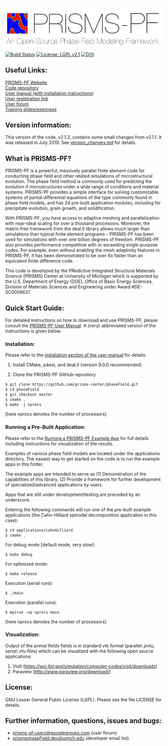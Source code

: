 ![](logo_v2.png)

[![Build Status](https://travis-ci.org/prisms-center/phaseField.svg?branch=master)](https://travis-ci.org/prisms-center/phaseField)
[![License: LGPL v2.1](https://img.shields.io/badge/License-lgpl-blue.svg)](https://www.gnu.org/licenses/lgpl-2.1)
[![DOI](https://zenodo.org/badge/22602327.svg)](https://zenodo.org/badge/latestdoi/22602327)

## Useful Links:

[PRISMS-PF Website](https://prisms-center.github.io/phaseField/) <br>
[Code repository](https://github.com/prisms-center/phaseField) <br>
[User manual (with installation instructions)](https://prisms-center.github.io/phaseField/doxygen_files/manual.html) <br>
[User registration link](http://goo.gl/forms/GXo7Im8p2Y) <br>
[User forum](https://groups.google.com/forum/#!forum/prisms-pf-users) <br>
[Training slides/exercises](https://goo.gl/BBTkJ8)


## Version information:

This version of the code, v2.1.2, contains some small changes from v2.1.1. It was released in July 2019. See [version_changes.md](version_changes.md) for details.

## What is PRISMS-PF?

PRISMS-PF is a powerful, massively parallel finite element code for conducting phase field and other related simulations of microstructural evolution.  The phase field method is commonly used for predicting the evolution if microstructures under a wide range of conditions and material systems. PRISMS-PF provides a simple interface for solving customizable systems of partial differential equations of the type commonly found in phase field models, and has 24 pre-built application modules, including for precipitate evolution, grain growth, and solidification.

With PRISMS-PF, you have access to adaptive meshing and parallelization with near-ideal scaling for over a thousand processors. Moreover, the matrix-free framework from the deal.II library allows much larger than simulations than typical finite element programs – PRISMS-PF has been used for simulations with over one billion degrees of freedom. PRISMS-PF also provides performance competitive with or exceeding single-purpose codes. For example, even without enabling the mesh adaptivity features in PRISMS-PF, it has been demonstrated to be over 6x faster than an equivalent finite difference code.

This code is developed by the PRedictive Integrated Structural Materials Science (PRISMS) Center
at University of Michigan which is supported by the U.S. Department of Energy (DOE), Office of Basic Energy Sciences, Division of Materials Sciences and Engineering under Award #DE-SC0008637.

## Quick Start Guide:

For detailed instructions on how to download and use PRISMS-PF, please consult the [PRISMS-PF User Manual](https://prisms-center.github.io/phaseField/doxygen_files/manual.html). A (very) abbreviated version of the instructions is given below.

### Installation:

Please refer to the [installation section of the user manual](https://prisms-center.github.io/phaseField/doxygen_files/install.html) for details.

1) Install CMake, p4est, and deal.II (version 9.0.0 recommended)<br>

2) Clone the PRISMS-PF GitHub repository <br>
```
$ git clone https://github.com/prisms-center/phaseField.git
$ cd phaseField
$ git checkout master
$ cmake .
$ make -j nprocs
  ```
[here nprocs denotes the number of processors]

### Running a Pre-Built Application:
  
  Please refer to the [Running a PRISMS-PF Example App](https://prisms-center.github.io/phaseField/doxygen_files/running_apps.html) for full details including instructions for visualization of the results.
  


  Examples of various phase field models are located under the
applications directory. The easiest way to get started on the code is to
run the example apps in this folder.

  The example apps are intended to serve as (1) Demonstration of the
capabilities of this library, (2) Provide a framework for
further development of specialized/advanced applications by
users.

  Apps that are still under development/testing are preceded by an
underscore.
  
  Entering the following commands will run one of the pre-built example applications (the Cahn-Hilliard spinodal decomposition application in this case):<br>
  ```
  $ cd applications/cahnHilliard
  $ cmake .
  ```
  For debug mode [default mode, very slow]: <br>
  ```
  $ make debug
  ```
  For optimized mode:<br>
  ```
  $ make release
  ```
  Execution (serial runs): <br>
  ```
  $ ./main
  ```
  Execution (parallel runs): <br>
  ```
  $ mpirun -np nprocs main
  ```
  [here nprocs denotes the number of processors]

### Visualization:

  Output of the primal fields fields is in standard vtk
  format (parallel:*.pvtu, serial:*.vtu files) which can be visualized with the
  following open source applications:
  1. VisIt (https://wci.llnl.gov/simulation/computer-codes/visit/downloads)
  2. Paraview (http://www.paraview.org/download/)

## License:

  GNU Lesser General Public License (LGPL). Please see the file
  LICENSE for details.

## Further information, questions, issues and bugs:

 + prisms-pf-users@googlegroups.com (user forum)
 + prismsphaseField.dev@umich.edu  (developer email list)
